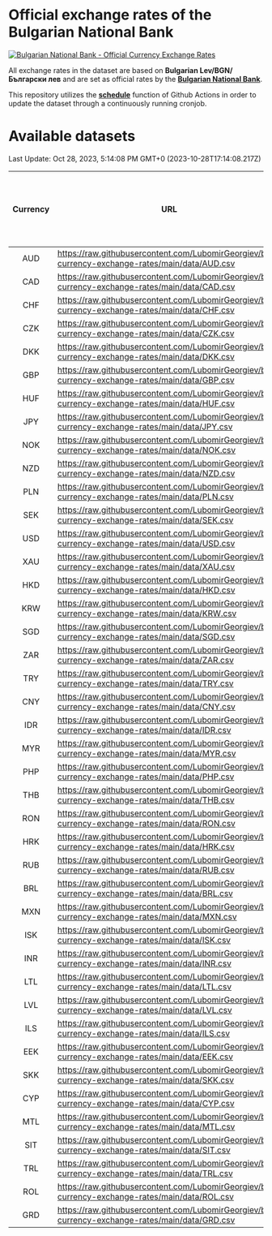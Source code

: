 # Official exchange rates of the Bulgarian National Bank

[![Bulgarian National Bank - Official Currency Exchange Rates](https://github.com/LubomirGeorgiev/bnb-currency-exchange-rates/actions/workflows/update-rates.yml/badge.svg?branch=main)](https://github.com/LubomirGeorgiev/bnb-currency-exchange-rates/actions/workflows/update-rates.yml)

All exchange rates in the dataset are based on **Bulgarian Lev/BGN/Български лев** and are set as official rates by the [**Bulgarian National Bank**](https://www.bnb.bg/Statistics/StExternalSector/StExchangeRates/StERForeignCurrencies/index.htm?toLang=_EN).

This repository utilizes the [**schedule**](https://docs.github.com/en/actions/reference/events-that-trigger-workflows) function of Github Actions in order to update the dataset through a continuously running cronjob.

# Available datasets

<!-- START LINKS (DO NOT EVER FU*ING DELETE THIS COMMENT FOR THE LOVE OF YOUR LIFE!!! IF YOU ARE CURIOS HOW IT WORKS, YOU CAN HAVE A LOOK AT ./src/updateReadme.ts) -->

Last Update: Oct 28, 2023, 5:14:08 PM GMT+0 (2023-10-28T17:14:08.217Z)

| Currency | URL                                                                                             | Number of records | Number of missing days that were filled in |
| :------: | ----------------------------------------------------------------------------------------------- | :---------------: | :----------------------------------------: |
|   AUD    | https://raw.githubusercontent.com/LubomirGeorgiev/bnb-currency-exchange-rates/main/data/AUD.csv |       8662        |                    2677                    |
|   CAD    | https://raw.githubusercontent.com/LubomirGeorgiev/bnb-currency-exchange-rates/main/data/CAD.csv |       8662        |                    2677                    |
|   CHF    | https://raw.githubusercontent.com/LubomirGeorgiev/bnb-currency-exchange-rates/main/data/CHF.csv |       8662        |                    2677                    |
|   CZK    | https://raw.githubusercontent.com/LubomirGeorgiev/bnb-currency-exchange-rates/main/data/CZK.csv |       8662        |                    2677                    |
|   DKK    | https://raw.githubusercontent.com/LubomirGeorgiev/bnb-currency-exchange-rates/main/data/DKK.csv |       8662        |                    2677                    |
|   GBP    | https://raw.githubusercontent.com/LubomirGeorgiev/bnb-currency-exchange-rates/main/data/GBP.csv |       8662        |                    2677                    |
|   HUF    | https://raw.githubusercontent.com/LubomirGeorgiev/bnb-currency-exchange-rates/main/data/HUF.csv |       8662        |                    2677                    |
|   JPY    | https://raw.githubusercontent.com/LubomirGeorgiev/bnb-currency-exchange-rates/main/data/JPY.csv |       8662        |                    2677                    |
|   NOK    | https://raw.githubusercontent.com/LubomirGeorgiev/bnb-currency-exchange-rates/main/data/NOK.csv |       8662        |                    2677                    |
|   NZD    | https://raw.githubusercontent.com/LubomirGeorgiev/bnb-currency-exchange-rates/main/data/NZD.csv |       8662        |                    2677                    |
|   PLN    | https://raw.githubusercontent.com/LubomirGeorgiev/bnb-currency-exchange-rates/main/data/PLN.csv |       8662        |                    2677                    |
|   SEK    | https://raw.githubusercontent.com/LubomirGeorgiev/bnb-currency-exchange-rates/main/data/SEK.csv |       8662        |                    2677                    |
|   USD    | https://raw.githubusercontent.com/LubomirGeorgiev/bnb-currency-exchange-rates/main/data/USD.csv |       8662        |                    2677                    |
|   XAU    | https://raw.githubusercontent.com/LubomirGeorgiev/bnb-currency-exchange-rates/main/data/XAU.csv |       8662        |                    2679                    |
|   HKD    | https://raw.githubusercontent.com/LubomirGeorgiev/bnb-currency-exchange-rates/main/data/HKD.csv |       8362        |                    2588                    |
|   KRW    | https://raw.githubusercontent.com/LubomirGeorgiev/bnb-currency-exchange-rates/main/data/KRW.csv |       8362        |                    2588                    |
|   SGD    | https://raw.githubusercontent.com/LubomirGeorgiev/bnb-currency-exchange-rates/main/data/SGD.csv |       8362        |                    2588                    |
|   ZAR    | https://raw.githubusercontent.com/LubomirGeorgiev/bnb-currency-exchange-rates/main/data/ZAR.csv |       8362        |                    2588                    |
|   TRY    | https://raw.githubusercontent.com/LubomirGeorgiev/bnb-currency-exchange-rates/main/data/TRY.csv |       6842        |                    2116                    |
|   CNY    | https://raw.githubusercontent.com/LubomirGeorgiev/bnb-currency-exchange-rates/main/data/CNY.csv |       6722        |                    2080                    |
|   IDR    | https://raw.githubusercontent.com/LubomirGeorgiev/bnb-currency-exchange-rates/main/data/IDR.csv |       6722        |                    2080                    |
|   MYR    | https://raw.githubusercontent.com/LubomirGeorgiev/bnb-currency-exchange-rates/main/data/MYR.csv |       6722        |                    2080                    |
|   PHP    | https://raw.githubusercontent.com/LubomirGeorgiev/bnb-currency-exchange-rates/main/data/PHP.csv |       6722        |                    2080                    |
|   THB    | https://raw.githubusercontent.com/LubomirGeorgiev/bnb-currency-exchange-rates/main/data/THB.csv |       6722        |                    2080                    |
|   RON    | https://raw.githubusercontent.com/LubomirGeorgiev/bnb-currency-exchange-rates/main/data/RON.csv |       6665        |                    2064                    |
|   HRK    | https://raw.githubusercontent.com/LubomirGeorgiev/bnb-currency-exchange-rates/main/data/HRK.csv |       6421        |                    1985                    |
|   RUB    | https://raw.githubusercontent.com/LubomirGeorgiev/bnb-currency-exchange-rates/main/data/RUB.csv |       6117        |                    1888                    |
|   BRL    | https://raw.githubusercontent.com/LubomirGeorgiev/bnb-currency-exchange-rates/main/data/BRL.csv |       5755        |                    1786                    |
|   MXN    | https://raw.githubusercontent.com/LubomirGeorgiev/bnb-currency-exchange-rates/main/data/MXN.csv |       5755        |                    1786                    |
|   ISK    | https://raw.githubusercontent.com/LubomirGeorgiev/bnb-currency-exchange-rates/main/data/ISK.csv |       5665        |                    1758                    |
|   INR    | https://raw.githubusercontent.com/LubomirGeorgiev/bnb-currency-exchange-rates/main/data/INR.csv |       5388        |                    1672                    |
|   LTL    | https://raw.githubusercontent.com/LubomirGeorgiev/bnb-currency-exchange-rates/main/data/LTL.csv |       5151        |                    1580                    |
|   LVL    | https://raw.githubusercontent.com/LubomirGeorgiev/bnb-currency-exchange-rates/main/data/LVL.csv |       4788        |                    1468                    |
|   ILS    | https://raw.githubusercontent.com/LubomirGeorgiev/bnb-currency-exchange-rates/main/data/ILS.csv |       4665        |                    1454                    |
|   EEK    | https://raw.githubusercontent.com/LubomirGeorgiev/bnb-currency-exchange-rates/main/data/EEK.csv |       3994        |                    1220                    |
|   SKK    | https://raw.githubusercontent.com/LubomirGeorgiev/bnb-currency-exchange-rates/main/data/SKK.csv |       2969        |                    911                     |
|   CYP    | https://raw.githubusercontent.com/LubomirGeorgiev/bnb-currency-exchange-rates/main/data/CYP.csv |       2903        |                    887                     |
|   MTL    | https://raw.githubusercontent.com/LubomirGeorgiev/bnb-currency-exchange-rates/main/data/MTL.csv |       2603        |                    798                     |
|   SIT    | https://raw.githubusercontent.com/LubomirGeorgiev/bnb-currency-exchange-rates/main/data/SIT.csv |       2543        |                    779                     |
|   TRL    | https://raw.githubusercontent.com/LubomirGeorgiev/bnb-currency-exchange-rates/main/data/TRL.csv |       1818        |                    559                     |
|   ROL    | https://raw.githubusercontent.com/LubomirGeorgiev/bnb-currency-exchange-rates/main/data/ROL.csv |       1697        |                    524                     |
|   GRD    | https://raw.githubusercontent.com/LubomirGeorgiev/bnb-currency-exchange-rates/main/data/GRD.csv |        359        |                    107                     |

<!-- END LINKS (DO NOT EVER FU*ING DELETE THIS COMMENT FOR THE LOVE OF YOUR LIFE!!! IF YOU ARE CURIOS HOW IT WORKS, YOU CAN HAVE A LOOK AT ./src/updateReadme.ts) -->
